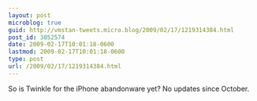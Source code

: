 ```yaml
---
layout: post
microblog: true
guid: http://vmstan-tweets.micro.blog/2009/02/17/1219314384.html
post_id: 3052574
date: 2009-02-17T10:01:18-0600
lastmod: 2009-02-17T10:01:18-0600
type: post
url: /2009/02/17/1219314384.html
---
```

So is Twinkle for the iPhone abandonware yet? No updates since October.
